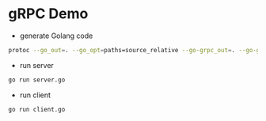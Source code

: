 # gRPC Demo

- generate Golang code

```bash
protoc --go_out=. --go_opt=paths=source_relative --go-grpc_out=. --go-grpc_opt=paths=source_relative ./*/*.proto
```

- run server

```bash
go run server.go
```

- run client

```bash
go run client.go
```
